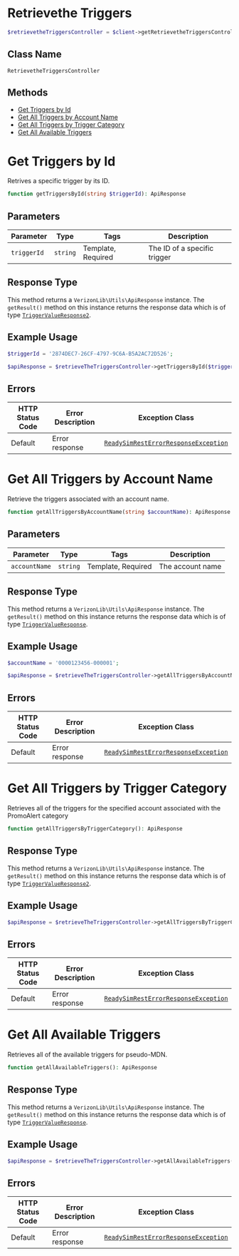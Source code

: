 # Retrievethe Triggers

```php
$retrievetheTriggersController = $client->getRetrievetheTriggersController();
```

## Class Name

`RetrievetheTriggersController`

## Methods

* [Get Triggers by Id](../../doc/controllers/retrievethe-triggers.md#get-triggers-by-id)
* [Get All Triggers by Account Name](../../doc/controllers/retrievethe-triggers.md#get-all-triggers-by-account-name)
* [Get All Triggers by Trigger Category](../../doc/controllers/retrievethe-triggers.md#get-all-triggers-by-trigger-category)
* [Get All Available Triggers](../../doc/controllers/retrievethe-triggers.md#get-all-available-triggers)


# Get Triggers by Id

Retrives a specific trigger by its ID.

```php
function getTriggersById(string $triggerId): ApiResponse
```

## Parameters

| Parameter | Type | Tags | Description |
|  --- | --- | --- | --- |
| `triggerId` | `string` | Template, Required | The ID of a specific trigger |

## Response Type

This method returns a `VerizonLib\Utils\ApiResponse` instance. The `getResult()` method on this instance returns the response data which is of type [`TriggerValueResponse2`](../../doc/models/trigger-value-response-2.md).

## Example Usage

```php
$triggerId = '2874DEC7-26CF-4797-9C6A-B5A2AC72D526';

$apiResponse = $retrieveTheTriggersController->getTriggersById($triggerId);
```

## Errors

| HTTP Status Code | Error Description | Exception Class |
|  --- | --- | --- |
| Default | Error response | [`ReadySimRestErrorResponseException`](../../doc/models/ready-sim-rest-error-response-exception.md) |


# Get All Triggers by Account Name

Retrieve the triggers associated with an account name.

```php
function getAllTriggersByAccountName(string $accountName): ApiResponse
```

## Parameters

| Parameter | Type | Tags | Description |
|  --- | --- | --- | --- |
| `accountName` | `string` | Template, Required | The account name |

## Response Type

This method returns a `VerizonLib\Utils\ApiResponse` instance. The `getResult()` method on this instance returns the response data which is of type [`TriggerValueResponse`](../../doc/models/trigger-value-response.md).

## Example Usage

```php
$accountName = '0000123456-000001';

$apiResponse = $retrieveTheTriggersController->getAllTriggersByAccountName($accountName);
```

## Errors

| HTTP Status Code | Error Description | Exception Class |
|  --- | --- | --- |
| Default | Error response | [`ReadySimRestErrorResponseException`](../../doc/models/ready-sim-rest-error-response-exception.md) |


# Get All Triggers by Trigger Category

Retrieves all of the triggers for the specified account associated with the PromoAlert category

```php
function getAllTriggersByTriggerCategory(): ApiResponse
```

## Response Type

This method returns a `VerizonLib\Utils\ApiResponse` instance. The `getResult()` method on this instance returns the response data which is of type [`TriggerValueResponse2`](../../doc/models/trigger-value-response-2.md).

## Example Usage

```php
$apiResponse = $retrieveTheTriggersController->getAllTriggersByTriggerCategory();
```

## Errors

| HTTP Status Code | Error Description | Exception Class |
|  --- | --- | --- |
| Default | Error response | [`ReadySimRestErrorResponseException`](../../doc/models/ready-sim-rest-error-response-exception.md) |


# Get All Available Triggers

Retrieves all of the available triggers for pseudo-MDN.

```php
function getAllAvailableTriggers(): ApiResponse
```

## Response Type

This method returns a `VerizonLib\Utils\ApiResponse` instance. The `getResult()` method on this instance returns the response data which is of type [`TriggerValueResponse`](../../doc/models/trigger-value-response.md).

## Example Usage

```php
$apiResponse = $retrieveTheTriggersController->getAllAvailableTriggers();
```

## Errors

| HTTP Status Code | Error Description | Exception Class |
|  --- | --- | --- |
| Default | Error response | [`ReadySimRestErrorResponseException`](../../doc/models/ready-sim-rest-error-response-exception.md) |

